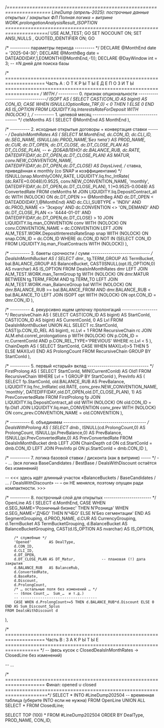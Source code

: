 /*=====================================================================
  LineDump (апрель-2025): построчные данные открытых / закрытых ФЛ
  Полная логика = витрине WORK.prolongationAnalysisResult_ISOPTION
=====================================================================*/
USE ALM_TEST;
GO
SET NOCOUNT ON;
SET ANSI_NULLS , QUOTED_IDENTIFIER ON;
GO

/* ---------- параметры периода ---------- */
DECLARE @MonthEnd  date = '2025-04-30';
DECLARE @MonthBeg  date = DATEADD(DAY,1,EOMONTH(@MonthEnd,-1));
DECLARE @DayWindow int  = 3;        -- ±N дней для поиска базы

/* ====================================================================
   Часть A :  О Т К Р Ы Т Ы Е   Д Е П О З И Т Ы
   ================================================================== */
WITH
/* ---------- 0. признак опциональности -------------------------------*/
ISOPT AS (
    SELECT CAST(CON_ID AS bigint)                        AS CON_ID,
           CASE WHEN ISNULL(OptionRate_TRF,0) < 0 THEN 1 ELSE 0 END AS IS_OPTION
    FROM   LIQUIDITY.liq.InterestsRateForDeposit WITH (NOLOCK)
),
/* ---------- 1. целевой месяц --------------------------------------- */
cteMonths AS ( SELECT @MonthEnd AS MonthEnd ),

/* ---------- 2. исходные открытые договоры + конвертация ставки ------ */
DealsInMonthRates AS (
    SELECT
        M.MonthEnd,
        dc.CON_ID,
        dc.CLI_ID,
        dc.SEG_NAME,
        ISNULL(dc.PROD_NAME,'Без типа')                  AS PROD_NAME,
        dc.CUR,
        dc.DT_OPEN,
        dc.DT_CLOSE,
        dc.DT_CLOSE_PLAN      AS DT_CLOSE_PLAN,          -- ← ДОБАВЛЕНО!
        dc.BALANCE_RUB,
        dc.RATE,
        DATEDIFF(DAY,dc.DT_OPEN,dc.DT_CLOSE_PLAN)        AS MATUR,
        conv.NEW_CONVENTION_NAME,
        DATEDIFF(DAY,dc.DT_OPEN,dc.DT_CLOSE)             AS DaysLived,
        /* ставка, приведённая к monthly (со SNAP и коэффициентами) */
        ISNULL(snap.MonthlyCONV_RATE,
               LIQUIDITY.liq.fnc_IntRate(
                   (dc.RATE+0.0048)/0.9525,
                   conv.NEW_CONVENTION_NAME,
                   'monthly',
                   DATEDIFF(DAY,dc.DT_OPEN,dc.DT_CLOSE_PLAN),
                   1
               )*0.9525-0.0048)                          AS ConvertedRate
    FROM   cteMonths               M
    JOIN   LIQUIDITY.liq.DepositContract_all dc  WITH (NOLOCK)
           ON dc.DT_OPEN >= @MonthBeg
          AND dc.DT_OPEN <  DATEADD(DAY,1,@MonthEnd)
          AND dc.CLI_SUBTYPE = 'INDIV'
          AND dc.PROD_NAME  <> 'Эскроу'
          AND dc.CONVENTION <> 'ON_DEMAND'
          AND dc.DT_CLOSE_PLAN <> '4444-01-01'
          AND DATEDIFF(DAY,dc.DT_OPEN,dc.DT_CLOSE) > 10
    JOIN   LIQUIDITY.liq.man_CONVENTION conv WITH (NOLOCK)
           ON conv.CONVENTION_NAME = dc.CONVENTION
    LEFT   JOIN ALM_TEST.WORK.DepositInterestsRateSnap snap WITH (NOLOCK)
           ON snap.CON_ID = dc.CON_ID
    WHERE  dc.CON_ID NOT IN (SELECT CON_ID
                             FROM LIQUIDITY.liq.man_FloatContracts WITH (NOLOCK))
),

/* ---------- 3. бакеты срочности / сумм ------------------------------ */
DealsInMonthBucket AS (
    SELECT dmr.*,
           tg.TERM_GROUP             AS TermBucket,
           bal.BALANCE_GROUP         AS BalanceBucket,
           CAST(ISNULL(opt.IS_OPTION,0) AS nvarchar) AS IS_OPTION
    FROM  DealsInMonthRates dmr
    LEFT JOIN ALM_TEST.WORK.man_TermGroup tg  WITH (NOLOCK)
           ON dmr.MATUR BETWEEN tg.TERM_FROM AND tg.TERM_TO
    LEFT JOIN ALM_TEST.WORK.man_BalanceGroup bal WITH (NOLOCK)
           ON dmr.BALANCE_RUB >= bal.BALANCE_FROM
          AND dmr.BALANCE_RUB <  bal.BALANCE_TO
    LEFT JOIN ISOPT opt WITH (NOLOCK)
           ON opt.CON_ID = dmr.CON_ID
),

/* ---------- 4. рекурсивно ищем цепочку пролонгаций ------------------ */
RecursiveChain AS (
    SELECT CAST(CON_ID AS bigint) AS StartConId,
           CAST(CON_ID AS bigint) AS CurrentConId,
           0 AS Lvl
    FROM DealsInMonthBucket
    UNION ALL
    SELECT rc.StartConId,
           CAST(p.CON_ID_REL AS bigint),
           rc.Lvl + 1
    FROM   RecursiveChain rc
    JOIN   ALM.ehd.conrel_prolongations p WITH (NOLOCK)
           ON p.CON_ID = rc.CurrentConId
          AND p.CON_REL_TYPE='PREVIOUS'
    WHERE  rc.Lvl < 5
),
ChainDepth AS (
    SELECT StartConId,
           CASE WHEN MAX(Lvl)>5 THEN 5 ELSE MAX(Lvl) END AS ProlongCount
    FROM   RecursiveChain
    GROUP BY StartConId
),

/* ---------- 5. первый «старый» вклад ------------------------------- */
FirstProlong AS (
    SELECT StartConId, MIN(CurrentConId) AS Old1
    FROM   RecursiveChain
    WHERE  Lvl = 1
    GROUP BY StartConId
),
PrevInfo AS (
    SELECT fp.StartConId,
           old.BALANCE_RUB AS PrevBalance,
           LIQUIDITY.liq.fnc_IntRate(
               old.RATE,
               conv_prev.NEW_CONVENTION_NAME,
               'monthly',
               DATEDIFF(DAY,old.DT_OPEN,old.DT_CLOSE_PLAN),
               1)                                AS PrevConvertedRate
    FROM FirstProlong fp
    JOIN LIQUIDITY.liq.DepositContract_all old WITH (NOLOCK)
           ON old.CON_ID = fp.Old1
    JOIN LIQUIDITY.liq.man_CONVENTION conv_prev WITH (NOLOCK)
           ON conv_prev.CONVENTION_NAME = old.CONVENTION
),

/* ---------- 6. объединяем ------------------------------------------ */
DealsWithProlong AS (
    SELECT dmb.*,
           ISNULL(cd.ProlongCount,0)              AS ProlongCount,
           ISNULL(pi.PrevBalance,0)               AS PrevBalance,
           ISNULL(pi.PrevConvertedRate,0)         AS PrevConvertedRate
    FROM  DealsInMonthBucket dmb
    LEFT JOIN ChainDepth cd ON cd.StartConId  = dmb.CON_ID
    LEFT JOIN PrevInfo  pi ON pi.StartConId   = dmb.CON_ID
),

/* ---------- 7. логика базовой ставки / дисконта (как в витрине) ----- */
-- … (вся логика BaseCandidates / BestBase / DealsWithDiscount остаётся без изменений)

-- <<< здесь идёт длинный участок «BalanceBuckets / BaseCandidates / … / DealsWithDiscount»
--     – он НЕ менялся, поэтому опущен ради компактности. >>>

/* ---------- 8. построчный слой для открытых ------------------------ */
OpenLine AS (
    SELECT
        d.MonthEnd,
        CASE WHEN d.SEG_NAME='Розничный бизнес' THEN N'Розница'
             WHEN d.SEG_NAME='ДЧБО'             THEN N'ЧБО'
             ELSE N'Без сегментации' END        AS SegmentGrouping,
        d.PROD_NAME,
        d.CUR                                   AS CurrencyGrouping,
        d.TermBucket                            AS TermBucketGrouping,
        d.BalanceBucket                         AS BalanceBucketGrouping,
        CAST(d.IS_OPTION AS nvarchar)           AS IS_OPTION,

        /* служебные */
        'Opened'        AS DealType,
        d.CON_ID,
        d.CLI_ID,
        d.DT_OPEN,
        d.DT_CLOSE_PLAN AS DT_Matur,            -- плановая (!) дата закрытия
        d.BALANCE_RUB   AS BalanceRub,
        d.ConvertedRate,
        d.BaseRate,
        d.Discount,
        d.ProlongCount,
        /* … остальные поля без изменений … */
        -- (блок Count_…  Sum_…  и т.д.)
        -- -----------------------------------
        CASE WHEN d.ProlongCount>=5 THEN d.BALANCE_RUB*d.Discount ELSE 0 END AS Sum_Discount_5plus
    FROM DealsWithDiscount d
),

/* ====================================================================
   Часть B :  З А К Р Ы Т Ы Е
   ================================================================== */
-- (весь кусок с ClosedDealsInMonthRates → ClosedLine без изменений)

-- …

/* ====================================================================
   Финал: opened ∪ closed
=====================================================================*/
SELECT *
INTO   #LineDump202504         -- временная таблица (уберите INTO если не нужна)
FROM   OpenLine
UNION ALL
SELECT *
FROM   ClosedLine;

SELECT TOP (100) *
FROM   #LineDump202504
ORDER  BY DealType, PROD_NAME, CON_ID;
